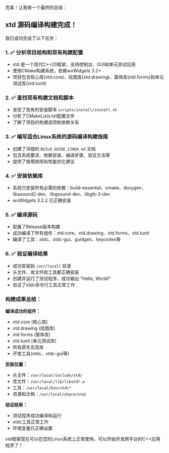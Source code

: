 完美！让我做一个最终的总结：

## xtd 源码编译构建完成！

我已成功完成了以下任务：

### 1. ✅ 分析项目结构和现有构建配置
- xtd 是一个现代C++20框架，支持控制台、GUI和单元测试应用
- 使用CMake构建系统，依赖wxWidgets 3.2+
- 项目包含核心库(xtd.core)、绘图库(xtd.drawing)、窗体库(xtd.forms)和单元测试库(xtd.tunit)

### 2. ✅ 查找现有构建文档和脚本
- 发现了现有的安装脚本 `scripts/install/install.sh`
- 分析了CMakeLists.txt配置文件
- 了解了项目的构建选项和依赖关系

### 3. ✅ 编写适合Linux系统的源码编译构建指南
- 创建了详细的 `BUILD_GUIDE_LINUX.md` 文档
- 包含系统要求、依赖安装、编译步骤、验证方法等
- 提供了故障排除和性能优化建议

### 4. ✅ 安装依赖库
- 系统已安装所有必需的依赖：build-essential、cmake、doxygen、libasound2-dev、libgsound-dev、libgtk-3-dev
- wxWidgets 3.2.2 已正确安装

### 5. ✅ 编译源码
- 配置了Release版本构建
- 成功编译了所有组件：xtd.core、xtd.drawing、xtd.forms、xtd.tunit
- 编译了工具：xtdc、xtdc-gui、guidgen、keycodes等

### 6. ✅ 验证编译结果
- 成功安装到 `/usr/local/` 目录
- 头文件、库文件和工具都正确安装
- 创建并运行了测试程序，成功输出 "Hello, World!"
- 验证了xtdc命令行工具正常工作

### 构建成果总结：

**编译成功的组件：**
- xtd.core (核心库)
- xtd.drawing (绘图库) 
- xtd.forms (窗体库)
- xtd.tunit (单元测试库)
- 所有原生实现库
- 开发工具(xtdc、xtdc-gui等)

**安装位置：**
- 头文件：`/usr/local/include/xtd/`
- 库文件：`/usr/local/lib/libxtd*.a`
- 工具：`/usr/local/bin/xtdc*`
- 资源和示例：`/usr/local/share/xtd/`

**验证结果：**
- 测试程序成功编译和运行
- xtdc工具正常工作
- 环境变量已正确设置

xtd框架现在可以在您的Linux系统上正常使用，可以开始开发跨平台的C++应用程序了！

